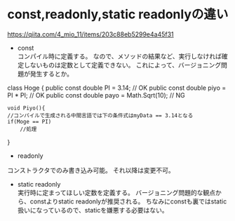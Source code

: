 # const,readonly,static readonlyの違い

<https://qiita.com/4_mio_11/items/203c88eb5299e4a45f31>

-   const  
    コンパイル時に定義する。
    なので、メソッドの結果など、実行しなければ確定しないものは定数として定義できない。
    これによって、バージョニング問題が発生するとか。

class Hoge
{
    public const double PI = 3.14;     // OK
    public const double piyo = PI \* PI;     // OK
    public const double payo = Math.Sqrt(10);   // NG

    void Piyo(){
    //コンパイルで生成される中間言語では下の条件式はmyData == 3.14となる
    if(Moge == PI)
        //処理

 }

-   readonly  

コンストラクタでのみ書き込み可能。
それ以降は変更不可。

-   static readonly  
    実行時に定まってほしい定数を定義する。
    バージョニング問題的な観点から、constよりstatic readonlyが推奨される。
    ちなみにconstも裏ではstatic扱いになっているので、staticを嫌悪する必要はない。

